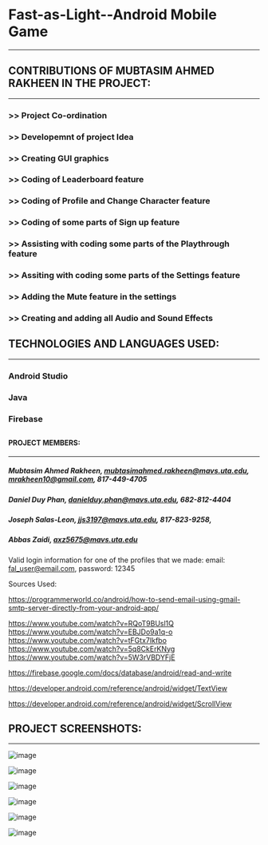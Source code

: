 # Fast-as-Light--Android Mobile Game
-----------------------------------------------------------------------------------------------------------------------------------------

## CONTRIBUTIONS OF MUBTASIM AHMED RAKHEEN IN THE PROJECT:
-------------------------------------------------------------------------
### >> Project Co-ordination
### >> Developemnt of project Idea 
### >> Creating GUI graphics
### >> Coding of Leaderboard feature 
### >> Coding of Profile and Change Character feature 
### >> Coding of some parts of Sign up feature 
### >> Assisting with coding some parts of the Playthrough feature
### >> Assiting with coding some parts of the Settings feature
### >> Adding the Mute feature in the settings
### >> Creating and adding all Audio and Sound Effects
##

## TECHNOLOGIES AND LANGUAGES USED:
------------------------------------------------------------------------------
###   Android Studio
###   Java
###   Firebase
##


#### PROJECT MEMBERS:
---------------------------------------------------------------------------------------------------------------------------------------
##### Mubtasim Ahmed Rakheen, mubtasimahmed.rakheen@mavs.uta.edu, mrakheen10@gmail.com, 817-449-4705
##### Daniel Duy Phan, danielduy.phan@mavs.uta.edu, 682-812-4404
##### Joseph Salas-Leon, jjs3197@mavs.uta.edu, 817-823-9258, 
##### Abbas Zaidi, axz5675@mavs.uta.edu
####

Valid login information for one of the profiles that we made:
email: fal_user@email.com,
password: 12345

Sources Used:

https://programmerworld.co/android/how-to-send-email-using-gmail-smtp-server-directly-from-your-android-app/

https://www.youtube.com/watch?v=RQoT9BUsl1Q
https://www.youtube.com/watch?v=EBJDo9a1q-o
https://www.youtube.com/watch?v=tFGtx7Ikfbo
https://www.youtube.com/watch?v=5q8CkErKNyg
https://www.youtube.com/watch?v=5W3rVBDYFjE

https://firebase.google.com/docs/database/android/read-and-write

https://developer.android.com/reference/android/widget/TextView

https://developer.android.com/reference/android/widget/ScrollView


## PROJECT SCREENSHOTS:
---------------------------------------------------------

![image](https://user-images.githubusercontent.com/53326887/210106050-3f354af2-f43f-4601-9aee-c9d951d07f7f.png)

![image](https://user-images.githubusercontent.com/53326887/210105446-89bf81db-c597-4d55-a8b5-dc31717e63e5.png)

![image](https://user-images.githubusercontent.com/53326887/210105854-1aaa27c8-5b87-4366-b9fb-d90dacf82aac.png)

![image](https://user-images.githubusercontent.com/53326887/210106084-cf0784e2-6206-48ce-ae69-0dd95d631f69.png)

![image](https://user-images.githubusercontent.com/53326887/210106104-e833eb48-3226-4713-bffc-c2f37c405674.png)

![image](https://user-images.githubusercontent.com/53326887/210106143-24c96810-d7d9-4ef8-a48e-3aef411efe2d.png)

##



























